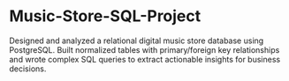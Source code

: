 # Music-Store-SQL-Project
Designed and analyzed a relational digital music store database using PostgreSQL. Built normalized tables with primary/foreign key relationships and wrote complex SQL queries to extract actionable insights for business decisions.

